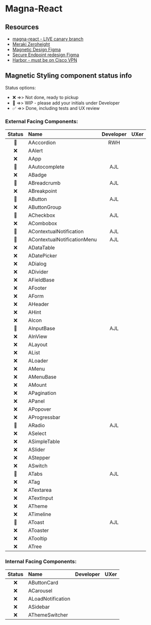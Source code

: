 # Magna-React

## Resources
- [magna-react - LIVE canary branch](https://magna-react.vercel.app/)
- [Meraki Zeroheight](https://zeroheight.com/0a43ab5cd)
- [Magnetic Design Figma](https://www.figma.com/file/oVZWatImEIbl1c8sjdGxi0/%F0%9F%A7%B2--Magnetic-Design-Library)
- [Secure Endpoint redesign Figma](https://www.figma.com/file/lTNjbXom8zSLJljSVQ3083/Secure-Endpoint---Design-System-Audit-(EH)?node-id=0%3A1)
- [Harbor - must be on Cisco VPN](http://harbor.cisco.com/)

## Magnetic Styling component status info
Status options:
 - :x: =>> Not done, ready to pickup
 - :construction: =>> WIP - please add your initials under Developer
 - :white_check_mark: =>> Done, including tests and UX review

### External Facing Components:

|     Status     | Name                          | Developer | UXer |
|:--------------:|:------------------------------|:---------:|:----:|
| :construction: | AAccordion                    | RWH       |      |
|      :x:       | AAlert                        |           |      |
|      :x:       | AApp                          |           |      |
| :construction: | AAutocomplete                 | AJL       |      |
|      :x:       | ABadge                        |           |      |
| :construction: | ABreadcrumb                   | AJL       |      |
|      :x:       | ABreakpoint                   |           |      |
| :construction: | AButton                       | AJL       |      |
|      :x:       | AButtonGroup                  |           |      |
| :construction: | ACheckbox                     | AJL       |      |
|      :x:       | ACombobox                     |           |      |
| :construction: | AContextualNotification       | AJL       |      |
| :construction: | AContextualNotificationMenu   | AJL       |      |
|      :x:       | ADataTable                    |           |      |
|      :x:       | ADatePicker                   |           |      |
|      :x:       | ADialog                       |           |      |
|      :x:       | ADivider                      |           |      |
|      :x:       | AFieldBase                    |           |      |
|      :x:       | AFooter                       |           |      |
|      :x:       | AForm                         |           |      |
|      :x:       | AHeader                       |           |      |
|      :x:       | AHint                         |           |      |
|      :x:       | AIcon                         |           |      |
| :construction: | AInputBase                    | AJL       |      |
|      :x:       | AInView                       |           |      |
|      :x:       | ALayout                       |           |      |
|      :x:       | AList                         |           |      |
|      :x:       | ALoader                       |           |      |
|      :x:       | AMenu                         |           |      |
|      :x:       | AMenuBase                     |           |      |
|      :x:       | AMount                        |           |      |
|      :x:       | APagination                   |           |      |
|      :x:       | APanel                        |           |      |
|      :x:       | APopover                      |           |      |
|      :x:       | AProgressbar                  |           |      |
| :construction: | ARadio                        | AJL       |      |
|      :x:       | ASelect                       |           |      |
|      :x:       | ASimpleTable                  |           |      |
|      :x:       | ASlider                       |           |      |
|      :x:       | AStepper                      |           |      |
|      :x:       | ASwitch                       |           |      |
| :construction: | ATabs                         | AJL       |      |
|      :x:       | ATag                          |           |      |
|      :x:       | ATextarea                     |           |      |
|      :x:       | ATextInput                    |           |      |
|      :x:       | ATheme                        |           |      |
|      :x:       | ATimeline                     |           |      |
| :construction: | AToast                        | AJL       |      |
|      :x:       | AToaster                      |           |      |
|      :x:       | ATooltip                      |           |      |
|      :x:       | ATree                         |           |      |

### Internal Facing Components:

|     Status     | Name               | Developer | UXer |
|:--------------:|:-------------------|:---------:|:----:|
|      :x:       | AButtonCard        |           |      |
|      :x:       | ACarousel          |           |      |
|      :x:       | ALoadNotification  |           |      |
|      :x:       | ASidebar           |           |      |
|      :x:       | AThemeSwitcher     |           |      |
